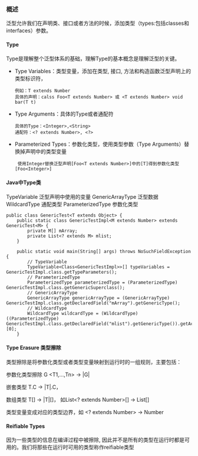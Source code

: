 ### 概述

泛型允许我们在声明类、接口或者方法的时候，添加类型（types:包括classes和interfaces）参数。

#### Type

Type是理解整个泛型体系的基础，理解Type的基本概念是理解泛型的关键。

- Type Variables：类型变量，添加在类型, 接口, 方法和构造函数泛型声明上的类型标识符，

  ```
  例如：T extends Number
  具体的声明：calss Foo<T extends Number> 或 <T extends Number> void bar(T t)
  ```


- Type Arguments：具体的Type或者通配符

  ```
  具体的Type：<Integer>,<String>
  通配符：<? extends Number>, <?>
  ```

- Parameterized Types：参数化类型，使用类型参数（Type Arguments）替换掉声明中的类型变量

  ```
   使用Integer替换泛型声明[Foo<T extends Number>]中的[T]得到参数化类型 [Foo<Integer>]
  ```

#### Java中Type类

TypeVariable 泛型声明中使用的变量
GenericArrayType 泛型数据
WildcardType 通配类型
ParameterizedType 参数化类型

```
public class GenericTest<T extends Object> {
    public static class GenericTestImpl<M extends Number> extends GenericTest<M> {
        private M[] mArray;
        private List<? extends M> mlist;
    }

    public static void main(String[] args) throws NoSuchFieldException {
        // TypeVariable
        TypeVariable<Class<GenericTestImpl>>[] typeVariables = GenericTestImpl.class.getTypeParameters();
        // ParameterizedType
        ParameterizedType parameterizedType = (ParameterizedType) GenericTestImpl.class.getGenericSuperclass();
        // GenericArrayType
        GenericArrayType genericArrayType = (GenericArrayType) GenericTestImpl.class.getDeclaredField("mArray").getGenericType();
        // WildcardType
        WildcardType wildcardType = (WildcardType) ((ParameterizedType) GenericTestImpl.class.getDeclaredField("mlist").getGenericType()).getActualTypeArguments()[0];
    }

```

#### Type Erasure 类型擦除

类型擦除是将参数化类型或者类型变量映射到运行时的一组规则，主要包括：

参数化类型擦除 G <T1,...,Tn>  -> |G|

嵌套类型 T.C -> |T|.C，

数组类型 T[] -> |T|[]， 如List<? extends Number>[] ->  List[]

类型变量变成对应的类型边界，如 <? extends Number> -> Number

#### Reifiable Types

因为一些类型的信息在编译过程中被擦除, 因此并不是所有的类型在运行时都是可用的。我们将那些在运行时可用的类型称作reifiable类型

